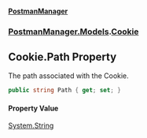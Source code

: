 #### [PostmanManager](PostmanManager.md 'PostmanManager')
### [PostmanManager.Models](PostmanManager.md#PostmanManager.Models 'PostmanManager.Models').[Cookie](PostmanManager.md#PostmanManager.Models.Cookie 'PostmanManager.Models.Cookie')

## Cookie.Path Property

The path associated with the Cookie.

```csharp
public string Path { get; set; }
```

#### Property Value
[System.String](https://docs.microsoft.com/en-us/dotnet/api/System.String 'System.String')